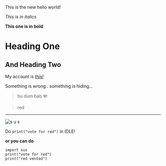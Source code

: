 This is the new hello world!

*This is in italics*

**This one is in bold**

# Heading One

## And Heading Two

My account is [this!](https://github.com/joshjppark)

Something is wrong.. something is hiding...

> 
> bu dum bab
> 🪗

> red

_ _ _

![s u s](https://cdn.pixabay.com/photo/2021/02/12/13/43/among-us-6008615__480.png)

Do `print("vote for red")` in IDLE!

**or you can do**

```
import sus
print("vote for red")
print("red vented")
```
